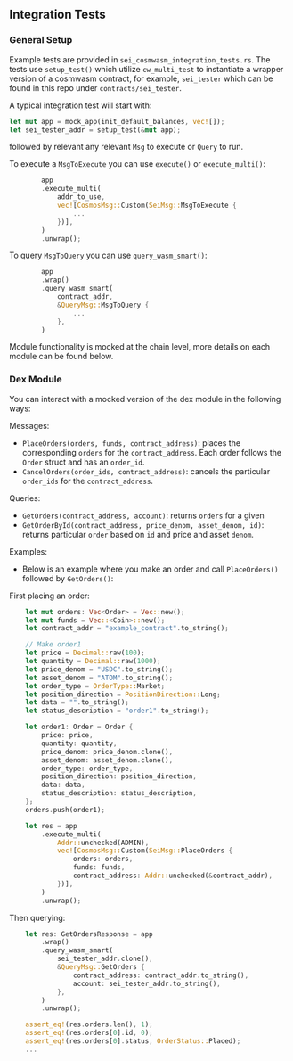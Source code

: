 ## Integration Tests

### General Setup

Example tests are provided in `sei_cosmwasm_integration_tests.rs`. The tests use `setup_test()` which utilize `cw_multi_test` to instantiate a wrapper version of a cosmwasm contract, for example, `sei_tester` which can be found in this repo under `contracts/sei_tester`.

A typical integration test will start with:

```rust
let mut app = mock_app(init_default_balances, vec![]);
let sei_tester_addr = setup_test(&mut app);
```

followed by relevant any relevant `Msg` to execute or `Query` to run.

To execute a `MsgToExecute` you can use `execute()` or `execute_multi()`:

```rust
        app
        .execute_multi(
            addr_to_use,
            vec![CosmosMsg::Custom(SeiMsg::MsgToExecute {
                ...
            })],
        )
        .unwrap();
```

To query `MsgToQuery` you can use `query_wasm_smart()`:

```rust
        app
        .wrap()
        .query_wasm_smart(
            contract_addr,
            &QueryMsg::MsgToQuery {
                ...
            },
        )
```

Module functionality is mocked at the chain level, more details on each module can be found below.

### Dex Module

You can interact with a mocked version of the dex module in the following ways:

Messages:

- `PlaceOrders(orders, funds, contract_address)`: places the corresponding `orders` for the `contract_address`. Each order follows the `Order` struct and has an `order_id`.
- `CancelOrders(order_ids, contract_address)`: cancels the particular `order_ids` for the `contract_address`.

Queries:

- `GetOrders(contract_address, account)`: returns `orders` for a given
- `GetOrderById(contract_address, price_denom, asset_denom, id)`: returns particular `order` based on `id` and price and asset `denom`.

Examples:

- Below is an example where you make an order and call `PlaceOrders()` followed by `GetOrders()`:

First placing an order:

```rust
    let mut orders: Vec<Order> = Vec::new();
    let mut funds = Vec::<Coin>::new();
    let contract_addr = "example_contract".to_string();

    // Make order1
    let price = Decimal::raw(100);
    let quantity = Decimal::raw(1000);
    let price_denom = "USDC".to_string();
    let asset_denom = "ATOM".to_string();
    let order_type = OrderType::Market;
    let position_direction = PositionDirection::Long;
    let data = "".to_string();
    let status_description = "order1".to_string();

    let order1: Order = Order {
        price: price,
        quantity: quantity,
        price_denom: price_denom.clone(),
        asset_denom: asset_denom.clone(),
        order_type: order_type,
        position_direction: position_direction,
        data: data,
        status_description: status_description,
    };
    orders.push(order1);

    let res = app
        .execute_multi(
            Addr::unchecked(ADMIN),
            vec![CosmosMsg::Custom(SeiMsg::PlaceOrders {
                orders: orders,
                funds: funds,
                contract_address: Addr::unchecked(&contract_addr),
            })],
        )
        .unwrap();
```

Then querying:

```rust
    let res: GetOrdersResponse = app
        .wrap()
        .query_wasm_smart(
            sei_tester_addr.clone(),
            &QueryMsg::GetOrders {
                contract_address: contract_addr.to_string(),
                account: sei_tester_addr.to_string(),
            },
        )
        .unwrap();

    assert_eq!(res.orders.len(), 1);
    assert_eq!(res.orders[0].id, 0);
    assert_eq!(res.orders[0].status, OrderStatus::Placed);
    ...

```
